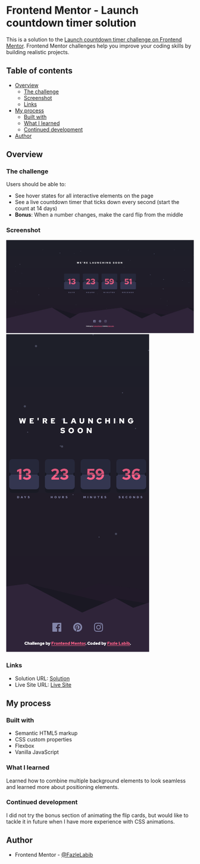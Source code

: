 # Frontend Mentor - Launch countdown timer solution

This is a solution to the [Launch countdown timer challenge on Frontend Mentor](https://www.frontendmentor.io/challenges/launch-countdown-timer-N0XkGfyz-). Frontend Mentor challenges help you improve your coding skills by building realistic projects. 

## Table of contents

- [Overview](#overview)
  - [The challenge](#the-challenge)
  - [Screenshot](#screenshot)
  - [Links](#links)
- [My process](#my-process)
  - [Built with](#built-with)
  - [What I learned](#what-i-learned)
  - [Continued development](#continued-development)
- [Author](#author)

## Overview

### The challenge

Users should be able to:

- See hover states for all interactive elements on the page
- See a live countdown timer that ticks down every second (start the count at 14 days)
- **Bonus**: When a number changes, make the card flip from the middle

### Screenshot

![](./screenshots/desktop-screenshot.png)
![](./screenshots/mobile-screenshot.png)

### Links

- Solution URL: [Solution](https://github.com/FazleLabib/frontend-mentor-launch-countdown-timer)
- Live Site URL: [Live Site](https://fazlelabib.github.io/frontend-mentor-launch-countdown-timer)

## My process

### Built with

- Semantic HTML5 markup
- CSS custom properties
- Flexbox
- Vanilla JavaScript

### What I learned

Learned how to combine multiple background elements to look seamless and learned more about positioning elements.

<!-- ```html
<h1>Some HTML code I'm proud of</h1>
```
```css
.proud-of-this-css {
  color: papayawhip;
}
```
```js
const proudOfThisFunc = () => {
  console.log('🎉')
}
``` -->

### Continued development

I did not try the bonus section of animating the flip cards, but would like to tackle it in future when I have more experience with CSS animations.

## Author

- Frontend Mentor - [@FazleLabib](https://www.frontendmentor.io/profile/FazleLabib)
